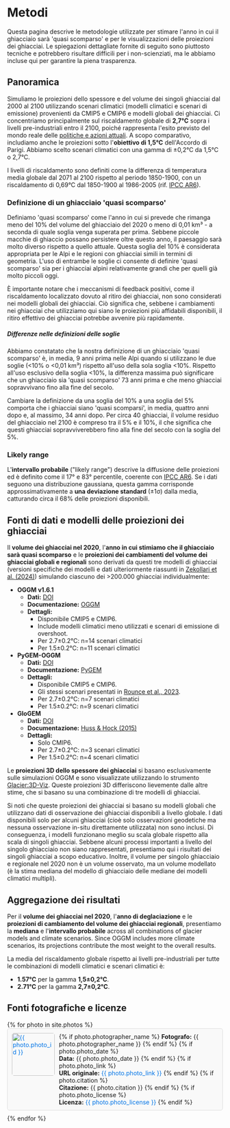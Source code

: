 # Metodi

Questa pagina descrive le metodologie utilizzate per stimare l'anno in cui
il ghiacciaio sarà 'quasi scomparso' e per le visualizzazioni delle proiezioni dei ghiacciai. Le spiegazioni dettagliate fornite di seguito sono piuttosto tecniche e potrebbero risultare difficili per i non-scienziati, ma le abbiamo incluse qui per garantire la piena trasparenza.

## Panoramica

Simuliamo le proiezioni dello spessore e del volume dei singoli ghiacciai dal 2000 al 2100 utilizzando scenari climatici (modelli climatici e scenari di emissione) provenienti da CMIP5 e CMIP6 e modelli globali dei ghiacciai. Ci concentriamo principalmente sul riscaldamento globale di **2,7°C** sopra i livelli pre-industriali entro il 2100, poiché rappresenta l'esito previsto del mondo reale delle [politiche e azioni attuali](https://climateactiontracker.org/global/cat-thermometer/). A scopo comparativo, includiamo anche le proiezioni sotto l'**obiettivo di 1,5°C** dell'Accordo di Parigi. Abbiamo scelto scenari climatici con una gamma di ±0,2°C da 1,5°C o 2,7°C.

I livelli di riscaldamento sono definiti come la differenza di temperatura media globale dal 2071 al 2100 rispetto al periodo 1850-1900, con un riscaldamento di 0,69°C dal 1850-1900 al 1986-2005 (rif. [IPCC AR6](https://www.ipcc.ch/report/ar6/wg1/)).

### Definizione di un ghiacciaio 'quasi scomparso'
Definiamo 'quasi scomparso' come l'anno in cui si prevede che rimanga meno del 10% del volume del ghiacciaio del 2020 o meno di 0,01 km³ - a seconda di quale soglia venga superata per prima. Sebbene piccole macchie di ghiaccio possano persistere oltre questo anno, il paesaggio sarà molto diverso rispetto a quello attuale. Questa soglia del 10% è considerata appropriata per le Alpi e le regioni con ghiacciai simili in termini di geometria. L'uso di entrambe le soglie ci consente di definire 'quasi scomparso' sia per i ghiacciai alpini relativamente grandi che per quelli già molto piccoli oggi.

È importante notare che i meccanismi di feedback positivi, come il riscaldamento localizzato dovuto al ritiro dei ghiacciai, non sono considerati nei modelli globali dei ghiacciai. Ciò significa che, sebbene i cambiamenti nei ghiacciai che utilizziamo qui siano le proiezioni più affidabili disponibili, il ritiro effettivo dei ghiacciai potrebbe avvenire più rapidamente.

##### Differenze nelle definizioni delle soglie
Abbiamo constatato che la nostra definizione di un ghiacciaio 'quasi scomparso' è, in media, 9 anni prima nelle Alpi quando si utilizzano le due soglie (<10% o <0,01 km³) rispetto all'uso della sola soglia <10%. Rispetto all'uso esclusivo della soglia <10%, la differenza massima può significare che un ghiacciaio sia 'quasi scomparso' 73 anni prima e che meno ghiacciai sopravvivano fino alla fine del secolo.

Cambiare la definizione da una soglia del 10% a una soglia del 5% comporta che i ghiacciai siano 'quasi scomparsi', in media, quattro anni dopo e, al massimo, 34 anni dopo. Per circa 40 ghiacciai, il volume residuo del ghiacciaio nel 2100 è compreso tra il 5% e il 10%, il che significa che questi ghiacciai sopravviverebbero fino alla fine del secolo con la soglia del 5%.

### Likely range

L'**intervallo probabile** ("likely range") descrive la diffusione delle proiezioni ed è definito come il 17° e 83° percentile, coerente con [IPCC AR6](https://www.ipcc.ch/report/ar6/wg1/). Se i dati seguono una distribuzione gaussiana, questa gamma corrisponde approssimativamente a **una deviazione standard** (±1σ) dalla media, catturando circa il 68% delle proiezioni disponibili.

## Fonti di dati e modelli delle proiezioni dei ghiacciai

Il **volume dei ghiacciai nel 2020**, l'**anno in cui stimiamo che il ghiacciaio sarà quasi scomparso** e le **proiezioni dei cambiamenti del volume dei ghiacciai globali e regionali** sono derivati da questi tre modelli di ghiacciai (versioni specifiche dei modelli e dati ulteriormente riassunti in [Zekollari et al. (2024)](https://doi.org/10.5194/tc-18-5045-2024)) simulando ciascuno dei >200.000 ghiacciai individualmente:
- **OGGM v1.6.1**  
  - **Dati:** [DOI](https://doi.org/10.5281/zenodo.8286064)  
  - **Documentazione:** [OGGM](https://oggm.org/)  
  - **Dettagli:**  
    - Disponibile CMIP5 e CMIP6.  
    - Include modelli climatici meno utilizzati e scenari di emissione di overshoot.  
    - Per 2.7±0.2°C: n=14 scenari climatici  
    - Per 1.5±0.2°C: n=11 scenari climatici  
- **PyGEM-OGGM**  
  - **Dati:** [DOI](https://doi.org/10.5067/P8BN9VO9N5C7)  
  - **Documentazione:** [PyGEM](https://pygem.readthedocs.io/en/latest/introduction.html)  
  - **Dettagli:**  
    - Disponibile CMIP5 e CMIP6.  
    - Gli stessi scenari presentati in [Rounce et al., 2023](https://doi.org/10.1126/science.abo1324).  
    - Per 2.7±0.2°C: n=7 scenari climatici  
    - Per 1.5±0.2°C: n=9 scenari climatici  
- **GloGEM**  
  - **Dati:** [DOI](https://doi.org/10.5281/zenodo.10908277)  
  - **Documentazione:** [Huss & Hock (2015)](https://doi.org/10.3389/feart.2015.00054)  
  - **Dettagli:**  
    - Solo CMIP6.  
    - Per 2.7±0.2°C: n=3 scenari climatici  
    - Per 1.5±0.2°C: n=4 scenari climatici  

Le **proiezioni 3D dello spessore dei ghiacciai** si basano esclusivamente sulle simulazioni OGGM
e sono visualizzate utilizzando lo strumento [Glacier:3D-Viz](https://glacier3dviz.oggm.org/tutorials/welcome.html). Queste proiezioni 3D differiscono
lievemente dalle altre stime, che si basano su una combinazione di tre
modelli di ghiacciai.

Si noti che queste proiezioni dei ghiacciai si basano su modelli globali che utilizzano
dati di osservazione dei ghiacciai disponibili a livello globale. I dati disponibili solo
per alcuni ghiacciai (cioè solo osservazioni geodetiche ma nessuna osservazione in-situ
direttamente utilizzata) non sono inclusi. Di conseguenza, i modelli funzionano meglio su scala globale rispetto alla
scala di singoli ghiacciai. Sebbene alcuni processi importanti a livello del singolo
ghiacciaio non siano rappresentati, presentiamo qui i risultati dei singoli ghiacciai
a scopo educativo. Inoltre, il volume per singolo ghiacciaio e regionale nel
2020 non è un volume osservato, ma un volume modellato (è la stima mediana del modello di ghiacciaio
delle mediane dei modelli climatici multipli).

## Aggregazione dei risultati

Per il **volume dei ghiacciai nel 2020**, l'**anno di deglaciazione** e le **proiezioni di cambiamento del volume dei ghiacciai regionali**, presentiamo la **mediana** e l'**intervallo probabile**
across all combinations of glacier models and climate scenarios. Since OGGM includes more climate scenarios, its projections contribute the most weight to the overall results.  

La media del riscaldamento globale rispetto ai livelli pre-industriali per tutte le combinazioni di modelli climatici e scenari climatici è:  
- **1.57°C** per la gamma **1,5±0,2°C**.  
- **2.71°C** per la gamma **2,7±0,2°C**.  

## Fonti fotografiche e licenze
<style>
  .photo-container {
    display: flex;
    align-items: flex-start;
    border: 1px solid #ddd; /* Adds a light gray border around each photo block */
    padding: 10px; /* Adds space between the content and the border */
    margin-bottom: 10px; /* Adds space between each photo block */
    border-radius: 5px; /* Rounds the corners of the border */
    background-color: #f9f9f9; /* Light background color for better contrast */
  }

  .photo-container img {
    margin-right: 10px; /* Adds space between the image and the text */
    width: 100px; /* Fixes image width */
    height: auto; /* Maintains aspect ratio */
    border-radius: 5px; /* Optional: adds rounded corners to the image */
    min-width: 100px;
  }

  .photo-container .text-content {
    display: block;
    flex-direction: column; /* Stacks text content vertically */
  }

  .photo-container a {
    color: #0073e6; /* Makes links visually distinct */
    text-decoration: none; /* Removes underline from links */
  }

  .photo-container a:hover {
    text-decoration: underline; /* Adds underline on hover for clarity */
  }

</style>
<div>
  {% for photo in site.photos %}
    <div class="photo-container" id="{{ photo.photo_id }}">
      <a href="{{ site.baseurl }}{{ photo.filename }}">
        <img src="{{ site.baseurl }}{{ photo.filename }}" alt="{{ photo.photo_id }}" style="width: 100px; height: auto;">
      </a>
      <div class="text-content">
        {% if photo.photographer_name %}
          <b>Fotografo:</b> {{ photo.photographer_name }}
        {% endif %}
        {% if photo.photo_date %}
          <br><b>Data:</b> {{ photo.photo_date }}
        {% endif %}
        {% if photo.photo_link %}
          <br><b>URL originale:</b> <a href="{{ photo.photo_link }}">{{ photo.photo_link }}</a>
        {% endif %}
        {% if photo.citation %}
          <br><b>Citazione:</b> {{ photo.citation }}
        {% endif %}
        {% if photo.photo_license %}
          <br><b>Licenza:</b> <a href="{{ photo.photo_license_url }}">{{ photo.photo_license }}</a>
        {% endif %}
      </div>
    </div>
  {% endfor %}
</div>

